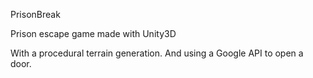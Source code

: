 PrisonBreak

Prison escape game made with Unity3D

With a procedural terrain generation. 
And using a Google API to open a door.
